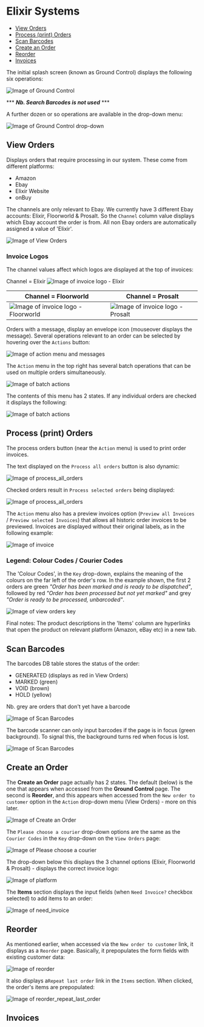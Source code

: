 # Elixir Systems

* [View Orders](#view-orders)
* [Process (print) Orders](#process-print-orders)
* [Scan Barcodes](#scan-barcodes)
* [Create an Order](#create-an-order)
* [Reorder](#reorder)
* [Invoices](#invoice)

The initial splash screen (known as Ground Control) displays the following six operations:

![Image of Ground Control](docs/imgs/ground_control.png)

*** **_Nb. Search Barcodes is not used_** ***

A further dozen or so operations are available in the drop-down menu:

![Image of Ground Control drop-down](docs/imgs/gc_menu.png)

## View Orders

Displays orders that require processing in our system. These come from different platforms:

* Amazon
* Ebay
* Elixir Website
* onBuy

The channels are only relevant to Ebay. We currently have 3 different Ebay accounts: Elixir, Floorworld & Prosalt. So the `Channel` column value displays which Ebay account the order is from. All non Ebay orders are automatically assigned a value of 'Elixir'.

![Image of View Orders](docs/imgs/view_orders.png)

### Invoice Logos

The channel values affect which logos are displayed at the top of invoices:

Channel = Elixir 
![Image of invoice logo - Elixir](docs/imgs/invoice_logo_elixir.png)

| Channel = Floorworld | Channel = Prosalt |
| ---------------- | ------------- |
| ![Image of invoice logo - Floorworld](docs/imgs/invoice_logo_floorworld.png) | ![Image of invoice logo - Prosalt](docs/imgs/invoice_logo_prosalt.png) |


Orders with a message, display an envelope icon (mouseover displays the message). Several operations relevant to an order can be selected by hovering over the `Actions` button:

![Image of action menu and messages](docs/imgs/vo_action_menu_and_messages.png)

The `Action` menu in the top right has several batch operations that can be used on multiple orders simultaneously.

![Image of batch actions](docs/imgs/batch_actions.png)

The contents of this menu has 2 states. If any individual orders are checked it displays the following:

![Image of batch actions](docs/imgs/batch_actions_selected.png)


## Process (print) Orders

The process orders button (near the `Action` menu) is used to print order invoices.

The text displayed on the `Process all orders` button is also dynamic:  

![Image of process_all_orders](docs/imgs/process_all_orders.png)  

Checked orders result in `Process selected orders` being displayed:  

![Image of process_all_orders](docs/imgs/process_selected_orders.png)

The `Action` menu also has a preview invoices option (`Preview all Invoices` / `Preview selected Invoices`) that allows all historic order invoices to be previewed. Invoices are displayed without their original labels, as in the following example:

![Image of invoice](docs/imgs/invoice.png)

### Legend: Colour Codes / Courier Codes 

The 'Colour Codes', in the `Key` drop-down, explains the meaning of the colours on the far left of the order's row. In the example shown, the first 2 orders are green *"Order has been marked and is ready to be dispatched"*, followed by red *"Order has been processed but not yet marked"* and grey *"Order is ready to be processed, unbarcoded"*.

![Image of view orders key](docs/imgs/vo_key.png)

Final notes: The product descriptions in the 'Items' column are hyperlinks that open the product on relevant platform (Amazon, eBay etc) in a new tab.


## Scan Barcodes

The barcodes DB table stores the status of the order:

* GENERATED (displays as red in View Orders)
* MARKED (green)
* VOID (brown)
* HOLD (yellow)

Nb. grey are orders that don't yet have a barcode

![Image of Scan Barcodes](docs/imgs/scan_barcodes.png)

The barcode scanner can only input barcodes if the page is in focus (green background). To signal this, the background turns red when focus is lost.

![Image of Scan Barcodes](docs/imgs/scan_barcodes_red.png)


## Create an Order

The **Create an Order** page actually has 2 states. The default (below) is the one that appears when accessed from the **Ground Control** page. The second is **Reorder**, and this appears when accessed from the `New order to customer` option in the `Action` drop-down menu (View Orders) - more on this later.

![Image of Create an Order](docs/imgs/create_an_order.png)

The `Please choose a courier` drop-down options are the same as the `Courier Codes` in the `Key` drop-down on the `View Orders` page:

![Image of Please choose a courier](docs/imgs/please_choose_a_courier.png)

The drop-down below this displays the 3 channel options (Elixir, Floorworld & Prosalt) - displays the correct invoice logo:  

![Image of platform](docs/imgs/select_channel.png)

The **Items** section displays the input fields (when `Need Invoice?` checkbox selected) to add items to an order:  

![Image of need_invoice](docs/imgs/need_invoice.png)

## Reorder

As mentioned earlier, when accessed via the `New order to customer` link, it displays as a `Reorder` page. Basically, it prepopulates the form fields with existing customer data:  

![Image of reorder](docs/imgs/reorder.png)

It also displays a`Repeat last order` link in the `Items` section. When clicked, the order's items are prepopulated:  

![Image of reorder_repeat_last_order](docs/imgs/reorder_repeat_last_order.png)

## Invoices
